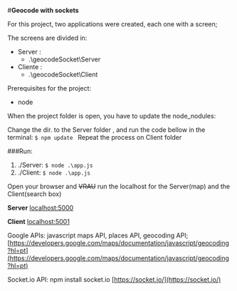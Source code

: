 #**Geocode with sockets**

For this project, two applications were created, each one with a screen;

The screens are divided in:
 * Server :
    - .\geocodeSocket\Server
 * Cliente :
    - .\geocodeSocket\Client


Prerequisites for the project:
- node

When the project folder is open, you have to update the node_nodules:

Change the dir. to the Server folder , and run the code bellow in the terminal:
```$ npm update ```
Repeat the process on Client folder

###Run:
1. ./Server:
```$ node .\app.js ```
2. ./Client:
```$ node .\app.js ```

Open your browser and ~~VRAU~~ run the localhost for the Server(map) and the Client(search box)

**Server**
[localhost:5000](http://localhost:5000)

**Client**
[localhost:5001](http://localhost:5001)

Google APIs: javascript maps API, places API, geocoding API;
[https://developers.google.com/maps/documentation/javascript/geocoding?hl=pt](https://developers.google.com/maps/documentation/javascript/geocoding?hl=pt)

Socket.io API:
npm install socket.io
[https://socket.io/](https://socket.io/)
